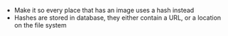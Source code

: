 - Make it so every place that has an image uses a hash instead
- Hashes are stored in database, they either contain a URL, or a location on the file system